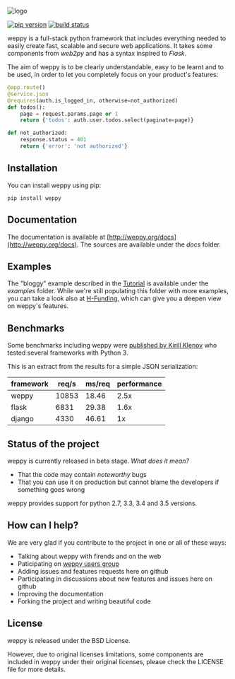 ![logo](http://weppy.org/static/logo-big.png)

[![pip version](https://img.shields.io/pypi/v/weppy.svg?style=flat)](https://pypi.python.org/pypi/weppy) 
[![build status](https://img.shields.io/travis/gi0baro/weppy.svg?style=flat)](https://travis-ci.org/gi0baro/weppy)

weppy is a full-stack python framework that includes everything needed to easily create fast, scalable and secure web applications. It takes some components from *web2py* and has a syntax inspired to *Flask*.

The aim of weppy is to be clearly understandable, easy to be learnt and to be used, in order to let you completely focus on your product's features:

```python
@app.route()
@service.json
@requires(auth.is_logged_in, otherwise=not_authorized)
def todos():
    page = request.params.page or 1
    return {'todos': auth.user.todos.select(paginate=page)}

def not_authorized:
    response.status = 401
    return {'error': 'not authorized'}
```

## Installation

You can install weppy using pip:

    pip install weppy

## Documentation

The documentation is available at [http://weppy.org/docs](http://weppy.org/docs). The sources are available under the *docs* folder.

## Examples

The "bloggy" example described in the [Tutorial](http://weppy.org/docs/latest/tutorial) is available under the *examples* folder. While we're still populating this folder with more examples, you can take a look also at [H-Funding](https://github.com/gi0baro/h-funding), which can give you a deepen view on weppy's features.

## Benchmarks

Some benchmarks including weppy were [published by Kirill Klenov](http://klen.github.io/py-frameworks-bench) who tested several frameworks with Python 3.

This is an extract from the results for a simple JSON serialization:

| framework | req/s | ms/req | performance |
| --- | --- | --- | --- |
| weppy | 10853 | 18.46 | 2.5x |
| flask | 6831 | 29.38 | 1.6x |
| django | 4330 | 46.61 | 1x |

## Status of the project

weppy is currently released in beta stage.
*What does it mean?*

* That the code may contain *noteworthy* bugs
* That you can use it on production but cannot blame the developers if something goes wrong

weppy provides support for python 2.7, 3.3, 3.4 and 3.5 versions.

## How can I help?

We are very glad if you contribute to the project in one or all of these ways:

* Talking about weppy with firends and on the web
* Paticipating on [weppy users group](https://groups.google.com/forum/#!forum/weppy-talk)
* Adding issues and features requests here on github
* Participating in discussions about new features and issues here on github
* Improving the documentation
* Forking the project and writing beautiful code

## License

weppy is released under the BSD License.

However, due to original licenses limitations, some components are included in weppy under their original licenses, please check the LICENSE file for more details.
